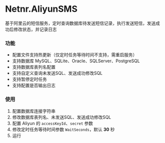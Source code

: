 # Netnr.AliyunSMS
基于阿里云的短信服务，定时查询数据库待发送短信记录，执行发送短信，发送成功后修改状态，并记录日志

### 功能
- 配置文件支持热更新（仅定时任务等待时间不支持，需重启服务）
- 支持数据库 MySQL、SQLite、Oracle、SQLServer、PostgreSQL
- 支持数据库表列名配置
- 支持自定义查询未发送SQL、发送成功修改SQL
- 支持暂停定时任务
- 支持配置是否输出日志

### 使用
1. 配置数据库连接字符串
2. 修改数据库表列名、未发送SQL、发送成功修改SQL
3. 配置 Aliyun 的 `accessKeyId`、`secret` 参数
4. 修改定时任务等待时间参数 `WaitSeconds`，默认 **30** 秒
5. 运行